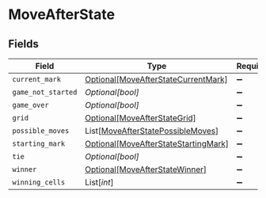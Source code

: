 # MoveAfterState


## Fields

| Field                                                                                     | Type                                                                                      | Required                                                                                  | Description                                                                               |
| ----------------------------------------------------------------------------------------- | ----------------------------------------------------------------------------------------- | ----------------------------------------------------------------------------------------- | ----------------------------------------------------------------------------------------- |
| `current_mark`                                                                            | [Optional[MoveAfterStateCurrentMark]](../../models/shared/moveafterstatecurrentmark.md)   | :heavy_minus_sign:                                                                        | N/A                                                                                       |
| `game_not_started`                                                                        | *Optional[bool]*                                                                          | :heavy_minus_sign:                                                                        | N/A                                                                                       |
| `game_over`                                                                               | *Optional[bool]*                                                                          | :heavy_minus_sign:                                                                        | N/A                                                                                       |
| `grid`                                                                                    | [Optional[MoveAfterStateGrid]](../../models/shared/moveafterstategrid.md)                 | :heavy_minus_sign:                                                                        | N/A                                                                                       |
| `possible_moves`                                                                          | List[[MoveAfterStatePossibleMoves](../../models/shared/moveafterstatepossiblemoves.md)]   | :heavy_minus_sign:                                                                        | N/A                                                                                       |
| `starting_mark`                                                                           | [Optional[MoveAfterStateStartingMark]](../../models/shared/moveafterstatestartingmark.md) | :heavy_minus_sign:                                                                        | N/A                                                                                       |
| `tie`                                                                                     | *Optional[bool]*                                                                          | :heavy_minus_sign:                                                                        | N/A                                                                                       |
| `winner`                                                                                  | [Optional[MoveAfterStateWinner]](../../models/shared/moveafterstatewinner.md)             | :heavy_minus_sign:                                                                        | N/A                                                                                       |
| `winning_cells`                                                                           | List[*int*]                                                                               | :heavy_minus_sign:                                                                        | N/A                                                                                       |